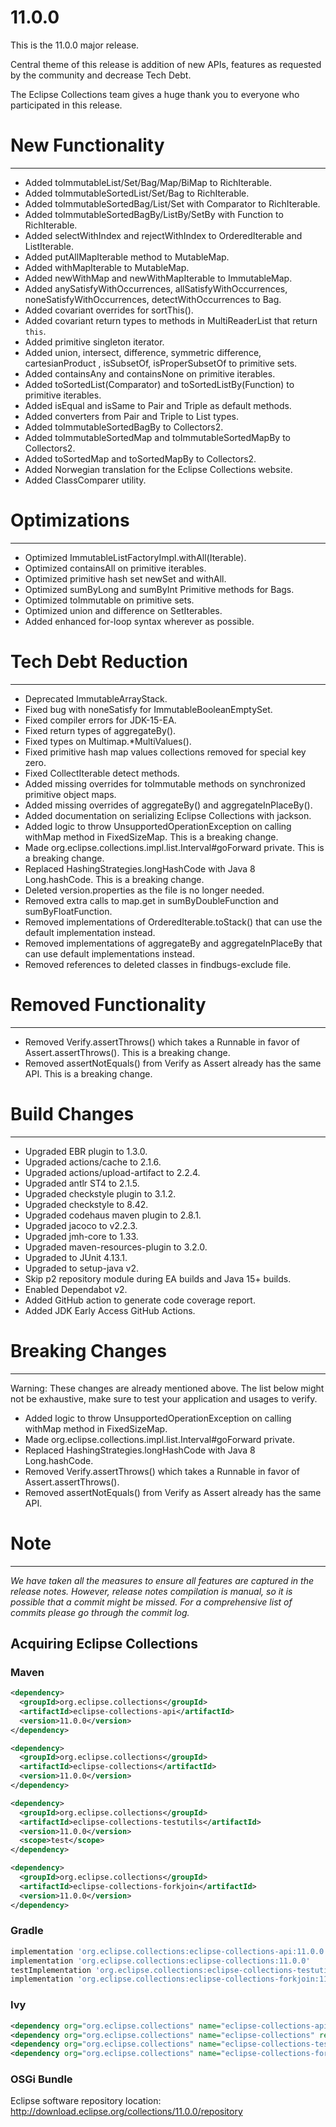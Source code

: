 11.0.0
====================

This is the 11.0.0 major release.

Central theme of this release is addition of new APIs, features as requested by the community and decrease Tech Debt.

The Eclipse Collections team gives a huge thank you to everyone who participated in this release.

# New Functionality
-----------------
* Added toImmutableList/Set/Bag/Map/BiMap to RichIterable.
* Added toImmutableSortedList/Set/Bag to RichIterable.
* Added toImmutableSortedBag/List/Set with Comparator to RichIterable. 
* Added toImmutableSortedBagBy/ListBy/SetBy with Function to RichIterable.
* Added selectWithIndex and rejectWithIndex to OrderedIterable and ListIterable.
* Added putAllMapIterable method to MutableMap.
* Added withMapIterable to MutableMap.
* Added newWithMap and newWithMapIterable to ImmutableMap.
* Added anySatisfyWithOccurrences, allSatisfyWithOccurrences, noneSatisfyWithOccurrences, detectWithOccurrences to Bag.
* Added covariant overrides for sortThis().
* Added covariant return types to methods in MultiReaderList that return `this`.
* Added primitive singleton iterator.
* Added union, intersect, difference, symmetric difference, cartesianProduct , isSubsetOf, isProperSubsetOf to primitive sets.
* Added containsAny and containsNone on primitive iterables.
* Added toSortedList(Comparator) and toSortedListBy(Function) to primitive iterables.
* Added isEqual and isSame to Pair and Triple as default methods.
* Added converters from Pair and Triple to List types.
* Added toImmutableSortedBagBy to Collectors2.
* Added toImmutableSortedMap and toImmutableSortedMapBy to Collectors2.
* Added toSortedMap and toSortedMapBy to Collectors2.
* Added Norwegian translation for the Eclipse Collections website.
* Added ClassComparer utility. 

# Optimizations
----------------------
* Optimized ImmutableListFactoryImpl.withAll(Iterable).
* Optimized containsAll on primitive iterables.
* Optimized primitive hash set newSet and withAll.
* Optimized sumByLong and sumByInt Primitive methods for Bags.
* Optimized toImmutable on primitive sets.
* Optimized union and difference on SetIterables.
* Added enhanced for-loop syntax wherever as possible.

# Tech Debt Reduction
---------------------
* Deprecated  ImmutableArrayStack.
* Fixed bug with noneSatisfy for ImmutableBooleanEmptySet.
* Fixed compiler errors for JDK-15-EA.
* Fixed return types of aggregateBy().
* Fixed types on Multimap.*MultiValues().
* Fixed primitive hash map values collections removed  for special key zero.
* Fixed CollectIterable detect methods.
* Added missing overrides for toImmutable methods on synchronized primitive object maps.
* Added missing overrides of aggregateBy() and aggregateInPlaceBy().
* Added documentation on serializing Eclipse Collections with jackson.
* Added logic to throw UnsupportedOperationException on calling withMap method in FixedSizeMap. This is a breaking change.
* Made org.eclipse.collections.impl.list.Interval#goForward private. This is a breaking change.
* Replaced HashingStrategies.longHashCode with Java 8 Long.hashCode. This is a breaking change.
* Deleted version.properties as the file is no longer needed.
* Removed extra calls to map.get in sumByDoubleFunction and sumByFloatFunction.
* Removed implementations of OrderedIterable.toStack() that can use the default implementation instead.
* Removed implementations of aggregateBy and aggregateInPlaceBy that can use default implementations instead.
* Removed references to deleted classes in findbugs-exclude file.

# Removed Functionality
--------------------------
* Removed Verify.assertThrows() which takes a Runnable in favor of Assert.assertThrows(). This is a breaking change.
* Removed assertNotEquals() from Verify as Assert already has the same API. This is a breaking change.

# Build Changes
-----------------
* Upgraded EBR plugin to 1.3.0.
* Upgraded actions/cache to 2.1.6.
* Upgraded actions/upload-artifact to 2.2.4.
* Upgraded antlr ST4 to 2.1.5.
* Upgraded checkstyle plugin to 3.1.2.
* Upgraded checkstyle to 8.42.
* Upgraded codehaus maven plugin to 2.8.1.
* Upgraded jacoco to v2.2.3.
* Upgraded jmh-core to 1.33.
* Upgraded maven-resources-plugin to 3.2.0.
* Upgraded to JUnit 4.13.1.
* Upgraded to setup-java v2.
* Skip p2 repository module during EA builds and Java 15+ builds.
* Enabled Dependabot v2.
* Added GitHub action to generate code coverage report.
* Added JDK Early Access GitHub Actions.

# Breaking Changes
-------------------------
Warning: These changes are already mentioned above. The list below might not be exhaustive, make sure to test your application and usages to verify.

* Added logic to throw UnsupportedOperationException on calling withMap method in FixedSizeMap.
* Made org.eclipse.collections.impl.list.Interval#goForward private.
* Replaced HashingStrategies.longHashCode with Java 8 Long.hashCode.
* Removed Verify.assertThrows() which takes a Runnable in favor of Assert.assertThrows().
* Removed assertNotEquals() from Verify as Assert already has the same API.

# Note
-------
_We have taken all the measures to ensure all features are captured in the release notes. 
However, release notes compilation is manual, so it is possible that a commit might be missed. 
For a comprehensive list of commits please go through the commit log._

Acquiring Eclipse Collections
-----------------------------

### Maven

```xml
<dependency>
  <groupId>org.eclipse.collections</groupId>
  <artifactId>eclipse-collections-api</artifactId>
  <version>11.0.0</version>
</dependency>

<dependency>
  <groupId>org.eclipse.collections</groupId>
  <artifactId>eclipse-collections</artifactId>
  <version>11.0.0</version>
</dependency>

<dependency>
  <groupId>org.eclipse.collections</groupId>
  <artifactId>eclipse-collections-testutils</artifactId>
  <version>11.0.0</version>
  <scope>test</scope>
</dependency>

<dependency>
  <groupId>org.eclipse.collections</groupId>
  <artifactId>eclipse-collections-forkjoin</artifactId>
  <version>11.0.0</version>
</dependency>
```

### Gradle

```groovy
implementation 'org.eclipse.collections:eclipse-collections-api:11.0.0'
implementation 'org.eclipse.collections:eclipse-collections:11.0.0'
testImplementation 'org.eclipse.collections:eclipse-collections-testutils:11.0.0'
implementation 'org.eclipse.collections:eclipse-collections-forkjoin:11.0.0'
```

### Ivy

```xml
<dependency org="org.eclipse.collections" name="eclipse-collections-api" rev="11.0.0" />
<dependency org="org.eclipse.collections" name="eclipse-collections" rev="11.0.0" />
<dependency org="org.eclipse.collections" name="eclipse-collections-testutils" rev="11.0.0" />
<dependency org="org.eclipse.collections" name="eclipse-collections-forkjoin" rev="11.0.0"/>
```

### OSGi Bundle

Eclipse software repository location: http://download.eclipse.org/collections/11.0.0/repository
